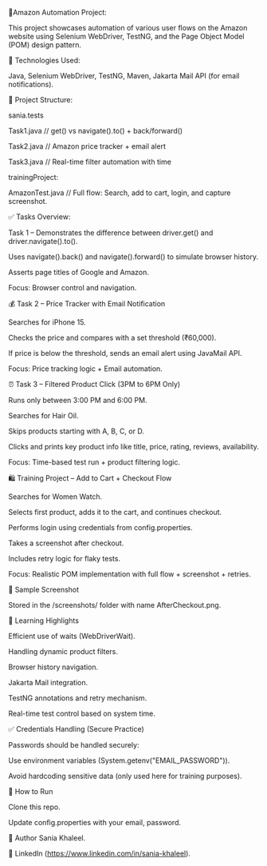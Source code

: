 🛒Amazon Automation Project:

This project showcases automation of various user flows on the Amazon website using Selenium WebDriver, TestNG, and the Page Object Model (POM) design pattern.

🔧 Technologies Used:

 Java,
 Selenium WebDriver,
 TestNG,
 Maven,
 Jakarta Mail API (for email notifications).

📁 Project Structure:

sania.tests

 Task1.java // get() vs navigate().to() + back/forward()
 
 Task2.java // Amazon price tracker + email alert
 
 Task3.java // Real-time filter automation with time 
 
 trainingProject:
 
 AmazonTest.java // Full flow: Search, add to cart, login, and capture screenshot.


✅ Tasks Overview:

Task 1 – Demonstrates the difference between driver.get() and driver.navigate().to().

  Uses navigate().back() and navigate().forward() to simulate browser history.
  
  Asserts page titles of Google and Amazon.
  
  Focus: Browser control and navigation.



💰 Task 2 – Price Tracker with Email Notification

 Searches for iPhone 15.
 
 Checks the price and compares with a set threshold (₹60,000).
 
 If price is below the threshold, sends an email alert using JavaMail API.
 
 Focus: Price tracking logic + Email automation.


 ⏰ Task 3 – Filtered Product Click (3PM to 6PM Only)

 Runs only between 3:00 PM and 6:00 PM.
 
 Searches for Hair Oil.
 
 Skips products starting with A, B, C, or D.
 
 Clicks and prints key product info like title, price, rating, reviews, availability.
 
 Focus: Time-based test run + product filtering logic.


 🛍️ Training Project – Add to Cart + Checkout Flow

 Searches for Women Watch.
 
 Selects first product, adds it to the cart, and continues checkout.
 
 Performs login using credentials from config.properties.
 
 Takes a screenshot after checkout.
 
 Includes retry logic for flaky tests.
 
 Focus: Realistic POM implementation with full flow + screenshot + retries.
 

 📸 Sample Screenshot

Stored in the /screenshots/ folder with name AfterCheckout.png.


🧠 Learning Highlights

 Efficient use of waits (WebDriverWait).
 
 Handling dynamic product filters.
 
 Browser history navigation.
 
 Jakarta Mail integration.
 
 TestNG annotations and retry mechanism.
 
 Real-time test control based on system time.
 

✅ Credentials Handling (Secure Practice)

Passwords should be handled securely:

Use environment variables (System.getenv("EMAIL_PASSWORD")).

Avoid hardcoding sensitive data (only used here for training purposes).


🚀 How to Run

Clone this repo.

Update config.properties with your email, password.


📌 Author
Sania Khaleel.

🔗 LinkedIn (https://www.linkedin.com/in/sania-khaleel).



